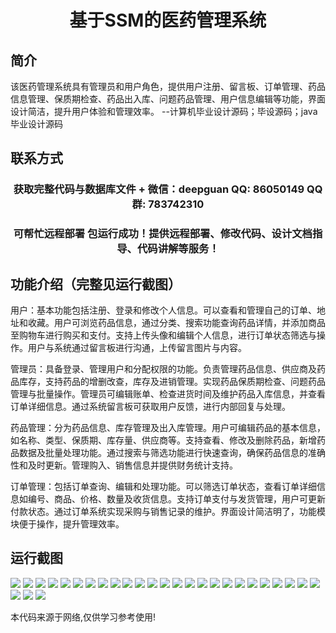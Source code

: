 <p><h1 align="center">基于SSM的医药管理系统</h1></p>

## 简介
该医药管理系统具有管理员和用户角色，提供用户注册、留言板、订单管理、药品信息管理、保质期检查、药品出入库、问题药品管理、用户信息编辑等功能，界面设计简洁，提升用户体验和管理效率。    --计算机毕业设计源码；毕设源码；java毕业设计源码


## 联系方式
<p><h3 align="center">获取完整代码与数据库文件 + 微信：deepguan QQ: 86050149 QQ群: 783742310</h3></p>
<p><h3 align="center">可帮忙远程部署 包运行成功！提供远程部署、修改代码、设计文档指导、代码讲解等服务！</h3></p>

## 功能介绍（完整见运行截图）
用户：基本功能包括注册、登录和修改个人信息。可以查看和管理自己的订单、地址和收藏。用户可浏览药品信息，通过分类、搜索功能查询药品详情，并添加商品至购物车进行购买和支付。支持上传头像和编辑个人信息，进行订单状态筛选与操作。用户与系统通过留言板进行沟通，上传留言图片与内容。

管理员：具备登录、管理用户和分配权限的功能。负责管理药品信息、供应商及药品库存，支持药品的增删改查，库存及进销管理。实现药品保质期检查、问题药品管理与批量操作。管理员可编辑账单、检查进货时间及维护药品入库信息，并查看订单详细信息。通过系统留言板可获取用户反馈，进行内部回复与处理。

药品管理：分为药品信息、库存管理及出入库管理。用户可编辑药品的基本信息，如名称、类型、保质期、库存量、供应商等。支持查看、修改及删除药品，新增药品数据及批量处理功能。通过搜索与筛选功能进行快速查询，确保药品信息的准确性和及时更新。管理购入、销售信息并提供财务统计支持。

订单管理：包括订单查询、编辑和处理功能。可以筛选订单状态，查看订单详细信息如编号、商品、价格、数量及收货信息。支持订单支付与发货管理，用户可更新付款状态。通过订单系统实现采购与销售记录的维护。界面设计简洁明了，功能模块便于操作，提升管理效率。


## 运行截图
![](img/001.jpg)
![](img/002.jpg)
![](img/003.jpg)
![](img/004.jpg)
![](img/005.jpg)
![](img/006.jpg)
![](img/007.jpg)
![](img/008.jpg)
![](img/009.jpg)
![](img/010.jpg)
![](img/011.jpg)
![](img/012.jpg)
![](img/013.jpg)
![](img/014.jpg)
![](img/015.jpg)
![](img/016.jpg)
![](img/017.jpg)
![](img/018.jpg)
![](img/019.jpg)
![](img/020.jpg)
![](img/021.jpg)
![](img/022.jpg)
![](img/023.jpg)
![](img/024.jpg)
![](img/025.jpg)
![](img/026.jpg)
![](img/027.jpg)
![](img/028.jpg)

<p>本代码来源于网络,仅供学习参考使用!</p>
